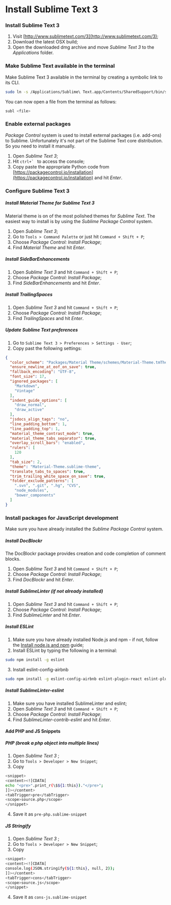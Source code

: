 # Install Sublime Text 3

### Install Sublime Text 3

1. Visit [http://www.sublimetext.com/3](http://www.sublimetext.com/3);
2. Download the latest OSX build;
3. Open the downloaded dmg archive and move _Sublime Text 3_ to the _Applications_ folder.

### Make Sublime Text available in the terminal

Make Sublime Text 3 available in the terminal by creating a symbolic link to its CLI.

```bash
sudo ln -s /Applications/Sublime\ Text.app/Contents/SharedSupport/bin/subl /usr/local/bin/subl
```

You can now open a file from the terminal as follows:

```bash
subl <file>
```

### Enable external packages

_Package Control_ system is used to install external packages (i.e. add-ons) to Sublime. Unfortunately it's not part of the Sublime Text core distribution. So you need to install it manually.

1. Open _Sublime Text 3_;
2. Hit ``ctrl+` `` to access the console;
3. Copy paste the appropriate Python code from [https://packagecontrol.io/installation](https://packagecontrol.io/installation) and hit _Enter_.

### Configure Sublime Text 3

##### Install Material Theme for Sublime Text 3

Material theme is on of the most polished themes for _Sublime Text_. The easiest way to install is by using the _Sublime Package Control_ system.

1. Open _Sublime Text 3_;
2. Go to `Tools > Command Palette` or just hit `Command + Shift + P`;
3. Choose _Package Control: Install Package_;
4. Find _Material Theme_ and hit _Enter_.

##### Install SideBarEnhancements

1. Open _Sublime Text 3_ and hit `Command + Shift + P`;
2. Choose _Package Control: Install Package_;
3. Find _SideBarEnhancements_ and hit _Enter_.

##### Install TrailingSpaces

1. Open _Sublime Text 3_ and hit `Command + Shift + P`;
2. Choose _Package Control: Install Package_;
3. Find _TrailingSpaces_ and hit _Enter_.

##### Update Sublime Text preferences

1. Go to `Sublime Text 3 > Preferences > Settings - User`;
2. Copy past the following settings:

  ```json
  {
    "color_scheme": "Packages/Material Theme/schemes/Material-Theme.tmTheme",
    "ensure_newline_at_eof_on_save": true,
    "fallback_encoding": "UTF-8",
    "font_size": 17,
    "ignored_packages": [
      "Markdown",
      "Vintage"
    ],
    "indent_guide_options": [
      "draw_normal",
      "draw_active"
    ],
    "jsdocs_align_tags": "no",
    "line_padding_bottom": 1,
    "line_padding_top": 1,
    "material_theme_contrast_mode": true,
    "material_theme_tabs_separator": true,
    "overlay_scroll_bars": "enabled",
    "rulers": [
      120
    ],
    "tab_size": 2,
    "theme": "Material-Theme.sublime-theme",
    "translate_tabs_to_spaces": true,
    "trim_trailing_white_space_on_save": true,
    "folder_exclude_patterns": [
      ".svn", ".git", ".hg", "CVS",
      "node_modules",
      "bower_components"
    ]
  }
  ```

### Install packages for JavaScript development

Make sure you have already installed the _Sublime Package Control_ system.

##### Install DocBlockr

The DocBlockr package provides creation and code completion of comment blocks.

1. Open _Sublime Text 3_ and hit `Command + Shift + P`;
2. Choose _Package Control: Install Package_;
3. Find _DocBlockr_ and hit _Enter_.

##### Install SublimeLinter (if not already installed)

1. Open _Sublime Text 3_ and hit `Command + Shift + P`;
2. Choose _Package Control: Install Package_;
3. Find _SublimeLinter_ and hit _Enter_.

##### Install ESLint

1. Make sure you have already installed Node.js and npm - if not, follow the [Install node.js and npm](install-node-npm.md) guide;
2. Install ESLint by typing the following in a terminal:

  ```bash
  sudo npm install -g eslint
  ```
3. Install eslint-config-airbnb

  ```bash
  sudo npm install -g eslint-config-airbnb eslint-plugin-react eslint-plugin-jsx-a11y eslint-plugin-import
  ```

##### Install SublimeLinter-eslint

1. Make sure you have installed SublimeLinter and eslint;
2. Open _Sublime Text 3_ and hit `Command + Shift + P`;
3. Choose _Package Control: Install Package_;
4. Find _SublimeLinter-contrib-eslint_ and hit _Enter_.

#### Add PHP and JS Snippets

##### PHP (break a php object into multiple lines)

1. Open _Sublime Text 3_ ;
2. Go to `Tools > Developer > New Snippet`;
3. Copy
  ```bash
  <snippet>
  <content><![CDATA[
echo "<pre>".print_r(\$${1:this})."</pre>";
]]></content>
  <tabTrigger>pre</tabTrigger>
  <scope>source.php</scope>
</snippet>
  ```
4. Save it as ```pre-php.sublime-snippet```

##### JS Stringify

1. Open _Sublime Text 3_ ;
2. Go to `Tools > Developer > New Snippet`;
3. Copy
  ```bash
  <snippet>
  <content><![CDATA[
console.log(JSON.stringify(${1:this}, null, 2));
]]></content>
  <tabTrigger>cons</tabTrigger>
  <scope>source.js</scope>
</snippet>
  ```
4. Save it as ```cons-js.sublime-snippet```

